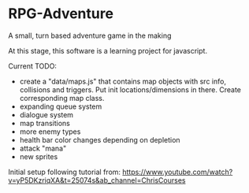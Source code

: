 # RPG-Adventure
A small, turn based adventure game in the making

At this stage, this software is a learning project for javascript. 

Current TODO:
  - create a "data/maps.js" that contains map objects with src info, collisions and triggers. Put init locations/dimensions in there. Create corresponding map class.
  - expanding queue system 
  - dialogue system
  - map transitions
  - more enemy types
  - health bar color changes depending on depletion
  - attack "mana"
  - new sprites

Initial setup following tutorial from:
https://www.youtube.com/watch?v=yP5DKzriqXA&t=25074s&ab_channel=ChrisCourses 

